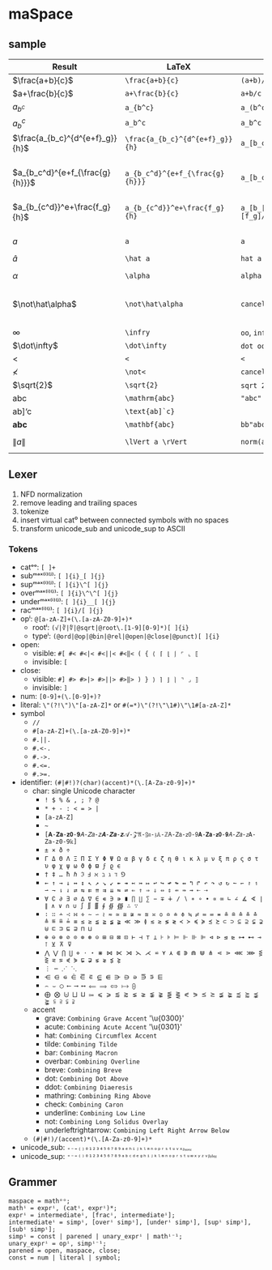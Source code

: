 # maSpace

## sample

| Result | LaTeX | AsciiMath | maSpace |
|-|-|-|-|
| $\frac{a+b}{c}$ | `\frac{a+b}{c}` | `(a+b)/c` | `a+b␣/c`
| $a+\frac{b}{c}$ | `a+\frac{b}{c}` | `a+b/c` | `a+b/c`
| $a_{b^c}$ | `a_{b^c}` | `a_(b^c)` | `a␣_b^c`
| $a_b^c$ | `a_b^c` | `a_b^c` | `a_b^c`
| $\frac{a_{b_c}^{d^{e+f}_g}}{h}$ | `\frac{a_{b_c}^{d^{e+f}_g}}{h}` | `a_[b_c]^[d_g^[e+f]]/h` | `a␣_b_c␣␣^d␣^e+f␣_g␣␣/h`
|||| `a␣_b_c␣^d^[e+f]_g␣/h`
| $a_{b_c^d}^{e+f_{\frac{g}{h}}}$ | `a_{b_c^d}^{e+f_{\frac{g}{h}}}` | `a_[b_c^d]^[e+f_[g/h]]` | `a␣_b_c^d␣^[e+f␣_g/h]`
|||| `a␣_b_c^d␣␣^e+f␣_g/h`
| $a_{b_{c^d}}^e+\frac{f_g}{h}$ | `a_{b_{c^d}}^e+\frac{f_g}{h}` | `a_[b_[c^d]]^[e]+[f_g]/h` | `a␣␣_b␣_c^d␣␣^e␣␣+␣␣f_g/h`
|||| `a␣␣_b␣_c^d␣␣^e␣+␣f_g/h`
| $a$ | `a` | `a` | `a`, `<a>`
| $\hat a$ | `\hat a` | `hat a` | `â`, `<@hat>a`, `<@hat><a>`, `<a.hat>`
| $\alpha$ | `\alpha` | `alpha` | `α`, `<alpha>`
| $\not\hat\alpha$ | `\not\hat\alpha` | `cancel hat alpha` | `<alpha hat not>`, `<alpha hat!>`, `<!alpha hat>`, `<!α hat>`, `<!α̂>`, `<@not><@hat><alpha>` `α̸̂`
| $\infty$ | `\infry` | `oo`, `infty` | `<infty>`, `.oo.`
| $\dot\infty$ | `\dot\infty` | `dot oo`, `dot infty` | `<infty dot>`, `<.oo. dot>`
| $<$ | `<` | `<` | `.<.`
| $\not<$ | `\not<` | `cancel <` | `<.<. not>`, `<!.<.>`, `≮`
| $\sqrt{2}$ | `\sqrt{2}` | `sqrt 2`, `sqrt[2]` | `√2`, `<@sqrt>2`, `<@sqrt>[2]`
| $\mathrm{abc}$ | `\mathrm{abc}` | `"abc"` | `"abc"`, `` `[abc]` ``
| $\text{ab]`c}$ | ``\text{ab]`c}`` || `` `=[ ab]`c ]=` ``
| $\mathbf{abc}$ | `\mathbf{abc}` | `bb"abc"` | `"abc"b`
| $\lVert a \rVert$ | `\lVert a \rVert` | `norm(a)` | `<<‖> a <‖>>`, `<<.\|\|.> a <.\|\|.>>`

## Lexer

1. NFD normalization
2. remove leading and trailing spaces
3. tokenize
4. insert virtual cat⁰ between connected symbols with no spaces
5. transform unicode_sub and unicode_sup to ASCII

### Tokens

- catᵒᵒ: `[ ]+`
- subᵐᵃˣ⁽ⁱ⁾⁽ʲ⁾: `[ ]{i}_[ ]{j}`
- supᵐᵃˣ⁽ⁱ⁾⁽ʲ⁾: `[ ]{i}\^[ ]{j}`
- overᵐᵃˣ⁽ⁱ⁾⁽ʲ⁾: `[ ]{i}\^\^[ ]{j}`
- underᵐᵃˣ⁽ⁱ⁾⁽ʲ⁾: `[ ]{i}__[ ]{j}`
- racᵐᵃˣ⁽ⁱ⁾⁽ʲ⁾: `[ ]{i}/[ ]{j}`
- opⁱ: `@[a-zA-Z]+(\.[a-zA-Z0-9]+)*`
  - rootⁱ: `(√|∛|∜|@sqrt|@root\.[1-9][0-9]*)[ ]{i}`
  - typeⁱ: `(@ord|@op|@bin|@rel|@open|@close|@punct)[ ]{i}`
- open:
  - visible: `#[ #< #<|< #<||< #<‖< ( { ⟨ ⌈ ⌊ ⎰ ⌜ ⌞ ⟦`
  - invisible: `[`
- close:
  - visible: `#] #> #>|> #>||> #>‖> ) } ⟩ ⌉ ⌋ ⎱ ⌝ ⌟ ⟧`
  - invisible: `]`
- num: `[0-9]+(\.[0-9]+)?`
- literal: `\"(?!\")\"[a-zA-Z]*` or `#(=*)\"(?!\"\1#)\"\1#[a-zA-Z]*`
- symbol
  - `//`
  - `#[a-zA-Z]+(\.[a-zA-Z0-9]+)*`
  - `#.||.`
  - `#.<-.`
  - `#.->.`
  - `#.<=.`
  - `#.>=.`
- identifier: `(#|#!)?(char)(accent)*(\.[A-Za-z0-9]+)*`
  - char: single Unicode character
    - `! $ % & , ; ? @`
    - `* + - : < = > |`
    - `[a-zA-Z]`
    - `~`
    - `[𝐀-𝐙𝐚-𝐳𝟎-𝟗𝐴-𝑍𝑎-𝑧𝑨-𝒁𝒂-𝒛𝒜-𝒵𝔄-ℨ𝔞-𝔷𝔸-ℤ𝖠-𝖹𝖺-𝗓𝟢-𝟫𝗔-𝗭𝗮-𝘇𝟬-𝟵𝘈-𝘡𝘢-𝘻𝙰-𝚉𝚊-𝚣𝟶-𝟿𝕜]`
    - `± × ð ÷`
    - `Γ Δ Θ Λ Ξ Π Σ Υ Φ Ψ Ω α β γ δ ε ζ η θ ι κ λ μ ν ξ π ρ ς σ τ υ φ χ ψ ω ϑ ϕ ϖ ϝ ϱ ϵ`
    - `† ‡ … ħ ℏ ℑ Ⅎ ℵ ℶ ℷ ℸ ⅁`
    - `← ↑ → ↓ ↔ ↕ ↖ ↗ ↘ ↙ ↞ ↠ ↢ ↣ ↦ ↩ ↪ ↫ ↬ ↭ ↰ ↱ ↶ ↷ ↺ ↻ ↼ ↽ ↾ ↿ ⇀ ⇁ ⇂ ⇃ ⇄ ⇆ ⇇ ⇈ ⇉ ⇊ ⇋ ⇌ ⇐ ⇑ ⇒ ⇓ ⇔ ⇕ ⇚ ⇛ ⇝ ⇠ ⇢`
    - `∀ ∁ ∂ ∃ ∅ ∆ ∇ ∈ ∊ ∋ ∍ ∎ ∏ ∐ ∑ − ∓ ∔ ∕ ∖ ∗ ∘ ∙ ∝ ∞ ∟ ∠ ∡ ∢ ∣ ∥ ∧ ∨ ∩ ∪ ∫ ∬ ∭ ∮ ∯ ∰ ∴ ∵`
    - `∶ ∷ ∸ ∹ ∺ ∻ ∼ ∽ ≀ ≂ ≃ ≅ ≆ ≈ ≊ ≍ ≎ ≏ ≐ ≑ ≒ ≓ ≔ ≕ ≖ ≗ ≘ ≙ ≚ ≛ ≜ ≝ ≞ ≟ ≡ ≤ ≥ ≦ ≧ ≨ ≩ ≪ ≫ ≬ ≲ ≳ ≶ ≷ ≺ ≻ ≼ ≽ ≾ ≿ ⊂ ⊃ ⊆ ⊇ ⊊ ⊋ ⊎ ⊏ ⊐ ⊑ ⊒ ⊓ ⊔`
    - `⊕ ⊖ ⊗ ⊘ ⊙ ⊚ ⊛ ⊝ ⊞ ⊟ ⊠ ⊡ ⊢ ⊣ ⊤ ⊥ ⊦ ⊧ ⊨ ⊩ ⊪ ⊫ ⊲ ⊳ ⊴ ⊵ ⊶ ⊷ ⊸ ⊺ ⊻ ⊼ ⊽`
    - `⋀ ⋁ ⋂ ⋃ ⋄ ⋅ ⋆ ⋇ ⋈ ⋉ ⋊ ⋋ ⋌ ⋍ ⋎ ⋏ ⋐ ⋑ ⋒ ⋓ ⋔ ⋖ ⋗ ⋘ ⋙ ⋚ ⋛ ⋜ ⋝ ⋞ ⋟ ⋤ ⋥ ⋦ ⋧ ⋨ ⋩`
    - `⋮ ⋯ ⋰ ⋱`
    - `⋲ ⋳ ⋴ ⋵ ⋶ ⋷ ⋸ ⋹ ⋺ ⋻ ⋼ ⋽ ⋾ ⋿`
    - `⌢ ⌣ ◯ ⟵ ⟶ ⟷ ⟸ ⟹ ⟺ ⟼ ⨀`
    - `⨁ ⨂ ⨄ ⨆ ⨿ ⩴ ⩽ ⩾ ⪅ ⪆ ⪇ ⪈ ⪉ ⪊ ⪋ ⪌ ⪕ ⪖ ⪯ ⪰ ⪵ ⪶ ⪷ ⪸ ⪹ ⪺ ⫅ ⫆ ⫋ ⫌`
  - accent
    - grave: `Combining Grave Accent` '\u{0300}'
    - acute: `Combining Acute Accent` '\u{0301}'
    - hat: `Combining Circumflex Accent`
    - tilde: `Combining Tilde`
    - bar: `Combining Macron`
    - overbar: `Combining Overline`
    - breve: `Combining Breve`
    - dot: `Combining Dot Above`
    - ddot: `Combining Diaeresis`
    - mathring: `Combining Ring Above`
    - check: `Combining Caron`
    - underline: `Combining Low Line`
    - not: `Combining Long Solidus Overlay`
    - underleftrightarrow: `Combining Left Right Arrow Below`
  - `(#|#!)/(accent)*(\.[A-Za-z0-9]+)*`
- unicode_sub: `₊₋₌₍₎₀₁₂₃₄₅₆₇₈₉ₐₑₕᵢⱼₖₗₘₙₒₚᵣₛₜᵤᵥₓᵦᵧᵨᵩᵪ`
- unicode_sup: `⁺⁻⁼⁽⁾⁰¹²³⁴⁵⁶⁷⁸⁹ᵃᵇᶜᵈᵉᵍʰⁱʲᵏˡᵐⁿᵒᵖʳˢᵗᵘʷˣʸᶻᵛᵝᵞᵟᵠᵡ`

## Grammer

```ebnf
maspace = mathᵒᵒ;
mathⁱ = exprⁱ, (catⁱ, exprⁱ)*;
exprⁱ = intermediateⁱ, [fracⁱ, intermediateⁱ];
intermediateⁱ = simpⁱ, [overⁱ simpⁱ], [underⁱ simpⁱ], [supⁱ simpⁱ], [subⁱ simpⁱ];
simpⁱ = const | parened | unary_exprⁱ | mathⁱ⁻¹;
unary_exprⁱ = opⁱ, simpⁱ⁻¹;
parened = open, maspace, close;
const = num | literal | symbol;
```

